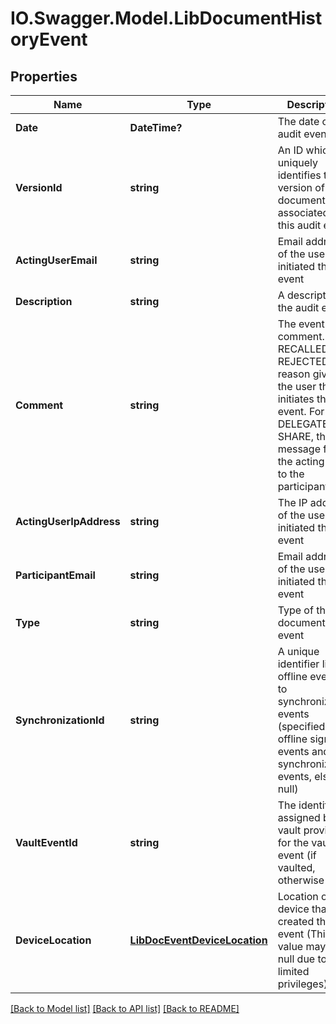 # IO.Swagger.Model.LibDocumentHistoryEvent
## Properties

Name | Type | Description | Notes
------------ | ------------- | ------------- | -------------
**Date** | **DateTime?** | The date of the audit event | [optional] 
**VersionId** | **string** | An ID which uniquely identifies the version of the document associated with this audit event | [optional] 
**ActingUserEmail** | **string** | Email address of the user that initiated the event | [optional] 
**Description** | **string** | A description of the audit event | [optional] 
**Comment** | **string** | The event comment. For RECALLED or REJECTED, the reason given by the user that initiates the event. For DELEGATE or SHARE, the message from the acting user to the participant | [optional] 
**ActingUserIpAddress** | **string** | The IP address of the user that initiated the event | [optional] 
**ParticipantEmail** | **string** | Email address of the user that initiated the event | [optional] 
**Type** | **string** | Type of the document event | [optional] 
**SynchronizationId** | **string** | A unique identifier linking offline events to synchronization events (specified for offline signing events and synchronization events, else null) | [optional] 
**VaultEventId** | **string** | The identifier assigned by the vault provider for the vault event (if vaulted, otherwise null) | [optional] 
**DeviceLocation** | [**LibDocEventDeviceLocation**](LibDocEventDeviceLocation.md) | Location of the device that created the event (This value may be null due to limited privileges) | [optional] 

[[Back to Model list]](../README.md#documentation-for-models) [[Back to API list]](../README.md#documentation-for-api-endpoints) [[Back to README]](../README.md)

